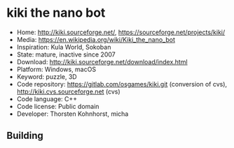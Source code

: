 # kiki the nano bot

- Home: http://kiki.sourceforge.net/, https://sourceforge.net/projects/kiki/
- Media: https://en.wikipedia.org/wiki/Kiki_the_nano_bot
- Inspiration: Kula World, Sokoban
- State: mature, inactive since 2007
- Download: http://kiki.sourceforge.net/download/index.html
- Platform: Windows, macOS
- Keyword: puzzle, 3D
- Code repository: https://gitlab.com/osgames/kiki.git (conversion of cvs), http://kiki.cvs.sourceforge.net (cvs)
- Code language: C++
- Code license: Public domain
- Developer: Thorsten Kohnhorst, micha

## Building
